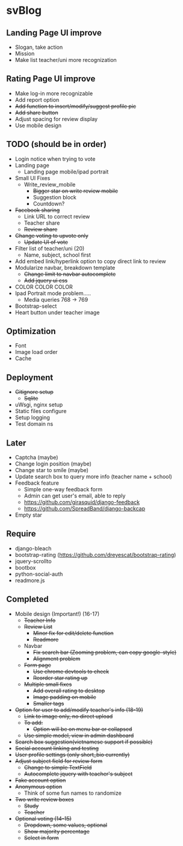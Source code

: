 # svBlog

## Landing Page UI improve

* Slogan, take action
* Mission
* Make list teacher/uni more recognization

## Rating Page UI improve

* Make log-in more recognizable
* Add report option
* ~~Add function to insert/modify/suggest profile pic~~
* ~~Add share button~~
* Adjust spacing for review display
* Use mobile design

## TODO (should be in order)

* Login notice when trying to vote
* Landing page
	* Landing page mobile/ipad portrait
* Small UI Fixes
	* Write_review_mobile
		* ~~Bigger star on write review mobile~~
		* Suggestion block
		* Countdown?
* ~~Facebook sharing~~
	* Link URL to correct review
	* Teacher share
	* ~~Review share~~
* ~~Change voting to upvote only~~
	* ~~Update UI of vote~~
* Filter list of teacher/uni (20)
	* Name, subject, school first
* Add embed link/hyperlink option to copy direct link to review
* Modularize navbar, breakdown template
	* ~~Change limit to navbar autocomplete~~
	* ~~Add jquery ui css~~
* COLOR COLOR COLOR
* Ipad Portrait mode problem.....
	* Media queries 768 -> 769
* Bootstrap-select
* Heart button under teacher image 

## Optimization
* Font
* Image load order
* Cache

## Deployment
* ~~Gitignore setup~~
	* ~~Sqlite~~
* uWsgi, nginx setup
* Static files configure
* Setup logging
* Test domain ns

## Later
* Captcha (maybe)
* Change login position (maybe)
* Change star to smile (maybe)
* Update search box to query more info (teacher name + school)
* Feedback feature
	* Simple one-way feedback form
	* Admin can get user's email, able to reply
	* https://github.com/girasquid/django-feedback
	* https://github.com/SpreadBand/django-backcap
* Empty star

## Require
* django-bleach
* bootstrap-rating (https://github.com/dreyescat/bootstrap-rating)
* jquery-scrollto
* bootbox
* python-social-auth
* readmore.js

## Completed
* Mobile design (Important!) (16-17)
	* ~~Teacher Info~~
	* ~~Review List~~
		* ~~Minor fix for edit/delete function~~
		* ~~Readmore~~
	* Navbar
		* ~~Fix search bar (Zooming problem, can copy google-style)~~
		* ~~Alignment problem~~
	* ~~Form page~~
		* ~~Use chrome devtools to check~~
		* ~~Reorder star rating up~~
	* ~~Multiple small fixes~~
		* ~~Add overall rating to desktop~~
		* ~~Image padding on mobile~~
		* ~~Smaller tags~~
* ~~Option for user to add/modify teacher's info (18-19)~~
	* ~~Link to image only, no direct upload~~
	* ~~To add:~~
		* ~~Option will be on menu bar or collapsed~~
	* ~~Use simple model, view in admin dashboard~~
* ~~Search box suggestion(vietnamese support if possible)~~
* ~~Social account linking and testing~~
* ~~User profile settings (only short_bio currently)~~
* ~~Adjust subject field for review form~~
	* ~~Change to simple TextField~~
	* ~~Autocomplete jquery with teacher's subject~~
* ~~Fake account option~~
* ~~Anonymous option~~
	* Think of some fun names to randomize
* ~~Two write review boxes~~
	* ~~Study~~
	* ~~Teacher~~
* ~~Optional voting (14-15)~~
	* ~~Dropdown, some values, optional~~
	* ~~Show majority percentage~~
	* ~~Select in form~~